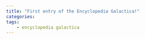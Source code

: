 ```yaml
---
title: "First entry of the Encyclopedia Galactica!"
categories:
tags:
    - encyclopedia galactica
---
```


